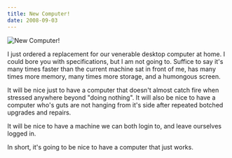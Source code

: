```yaml
---
title: New Computer!
date: 2008-09-03
---
```


![New Computer!](https://source.unsplash.com/y7GlIdTUOvo/1600x900)

I just ordered a replacement for our venerable desktop computer at home. I could bore you with specifications, but I am not going to. Suffice to say it's many times faster than the current machine sat in front of me, has many times more memory, many times more storage, and a humongous screen.

It will be nice just to have a computer that doesn't almost catch fire when stressed anywhere beyond "doing nothing". It will also be nice to have a computer who's guts are not hanging from it's side after repeated botched upgrades and repairs.

It will be nice to have a machine we can both login to, and leave ourselves logged in.

In short, it's going to be nice to have a computer that just works.